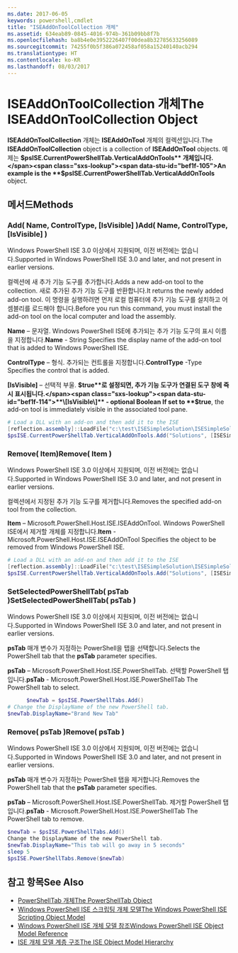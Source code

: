 ```yaml
---
ms.date: 2017-06-05
keywords: powershell,cmdlet
title: "ISEAddOnToolCollection 개체"
ms.assetid: 634eab89-0845-4016-974b-361b09bb8f7b
ms.openlocfilehash: ba8b4e0e3952226407f00dea8b32785633256089
ms.sourcegitcommit: 74255f0b5f386a072458af058a15240140acb294
ms.translationtype: HT
ms.contentlocale: ko-KR
ms.lasthandoff: 08/03/2017
---
```

# <a name="the-iseaddontoolcollection-object"></a><span data-ttu-id="bef1f-103">ISEAddOnToolCollection 개체</span><span class="sxs-lookup"><span data-stu-id="bef1f-103">The ISEAddOnToolCollection Object</span></span>
  <span data-ttu-id="bef1f-104">**ISEAddOnToolCollection** 개체는 **ISEAddOnTool** 개체의 컬렉션입니다.</span><span class="sxs-lookup"><span data-stu-id="bef1f-104">The **ISEAddOnToolCollection** object is a collection of **ISEAddOnTool** objects.</span></span> <span data-ttu-id="bef1f-105">예제는 **$psISE.CurrentPowerShellTab.VerticalAddOnTools** 개체입니다.</span><span class="sxs-lookup"><span data-stu-id="bef1f-105">An example is the **$psISE.CurrentPowerShellTab.VerticalAddOnTools** object.</span></span>

## <a name="methods"></a><span data-ttu-id="bef1f-106">메서드</span><span class="sxs-lookup"><span data-stu-id="bef1f-106">Methods</span></span>

### <a name="add-name-controltype-isvisible-"></a><span data-ttu-id="bef1f-107">Add\( Name, ControlType, \[IsVisible\] \)</span><span class="sxs-lookup"><span data-stu-id="bef1f-107">Add\( Name, ControlType, \[IsVisible\] \)</span></span>
  <span data-ttu-id="bef1f-108">Windows PowerShell ISE 3.0 이상에서 지원되며, 이전 버전에는 없습니다.</span><span class="sxs-lookup"><span data-stu-id="bef1f-108">Supported in Windows PowerShell ISE 3.0 and later, and not present in earlier versions.</span></span> 

 <span data-ttu-id="bef1f-109">컬렉션에 새 추가 기능 도구를 추가합니다.</span><span class="sxs-lookup"><span data-stu-id="bef1f-109">Adds a new add-on tool to the collection.</span></span> <span data-ttu-id="bef1f-110">새로 추가된 추가 기능 도구를 반환합니다.</span><span class="sxs-lookup"><span data-stu-id="bef1f-110">It returns the newly added add-on tool.</span></span> <span data-ttu-id="bef1f-111">이 명령을 실행하려면 먼저 로컬 컴퓨터에 추가 기능 도구를 설치하고 어셈블리를 로드해야 합니다.</span><span class="sxs-lookup"><span data-stu-id="bef1f-111">Before you run this command, you must install the add-on tool on the local computer and load the assembly.</span></span>

 <span data-ttu-id="bef1f-112">**Name** – 문자열. Windows PowerShell ISE에 추가되는 추가 기능 도구의 표시 이름을 지정합니다.</span><span class="sxs-lookup"><span data-stu-id="bef1f-112">**Name** - String Specifies the display name of the add-on tool that is added to Windows PowerShell ISE.</span></span>

 <span data-ttu-id="bef1f-113">**ControlType** – 형식. 추가되는 컨트롤을 지정합니다.</span><span class="sxs-lookup"><span data-stu-id="bef1f-113">**ControlType** -Type Specifies the control that is added.</span></span>

 <span data-ttu-id="bef1f-114">**\[IsVisible\]** – 선택적 부울. **$true**로 설정되면, 추가 기능 도구가 연결된 도구 창에 즉시 표시됩니다.</span><span class="sxs-lookup"><span data-stu-id="bef1f-114">**\[IsVisible\]** - optional Boolean If set to **$true**, the add-on tool is immediately visible in the associated tool pane.</span></span>

```powershell
# Load a DLL with an add-on and then add it to the ISE
[reflection.assembly]::LoadFile("c:\test\ISESimpleSolution\ISESimpleSolution.dll")
$psISE.CurrentPowerShellTab.VerticalAddOnTools.Add("Solutions", [ISESimpleSolution.Solution], $true)
```

### <a name="remove-item-"></a><span data-ttu-id="bef1f-115">Remove\( Item\)</span><span class="sxs-lookup"><span data-stu-id="bef1f-115">Remove\( Item \)</span></span>
  <span data-ttu-id="bef1f-116">Windows PowerShell ISE 3.0 이상에서 지원되며, 이전 버전에는 없습니다.</span><span class="sxs-lookup"><span data-stu-id="bef1f-116">Supported in Windows PowerShell ISE 3.0 and later, and not present in earlier versions.</span></span> 

 <span data-ttu-id="bef1f-117">컬렉션에서 지정된 추가 기능 도구를 제거합니다.</span><span class="sxs-lookup"><span data-stu-id="bef1f-117">Removes the specified add-on tool from the collection.</span></span>

 <span data-ttu-id="bef1f-118">**Item** – Microsoft.PowerShell.Host.ISE.ISEAddOnTool. Windows PowerShell ISE에서 제거할 개체를 지정합니다.</span><span class="sxs-lookup"><span data-stu-id="bef1f-118">**Item** - Microsoft.PowerShell.Host.ISE.ISEAddOnTool Specifies the object to be removed from Windows PowerShell ISE.</span></span>

```powershell
# Load a DLL with an add-on and then add it to the ISE
[reflection.assembly]::LoadFile("c:\test\ISESimpleSolution\ISESimpleSolution.dll")
$psISE.CurrentPowerShellTab.VerticalAddOnTools.Add("Solutions", [ISESimpleSolution.Solution], $true)
```

### <a name="setselectedpowershelltab-pstab-"></a><span data-ttu-id="bef1f-119">SetSelectedPowerShellTab\( psTab \)</span><span class="sxs-lookup"><span data-stu-id="bef1f-119">SetSelectedPowerShellTab\( psTab \)</span></span>
  <span data-ttu-id="bef1f-120">Windows PowerShell ISE 3.0 이상에서 지원되며, 이전 버전에는 없습니다.</span><span class="sxs-lookup"><span data-stu-id="bef1f-120">Supported in Windows PowerShell ISE 3.0 and later, and not present in earlier versions.</span></span> 

 <span data-ttu-id="bef1f-121">**psTab** 매개 변수가 지정하는 PowerShell을 탭을 선택합니다.</span><span class="sxs-lookup"><span data-stu-id="bef1f-121">Selects the PowerShell tab that the **psTab** parameter specifies.</span></span>

 <span data-ttu-id="bef1f-122">**psTab** – Microsoft.PowerShell.Host.ISE.PowerShellTab. 선택할 PowerShell 탭입니다.</span><span class="sxs-lookup"><span data-stu-id="bef1f-122">**psTab** - Microsoft.PowerShell.Host.ISE.PowerShellTab The PowerShell tab to select.</span></span>

```powershell
      $newTab = $psISE.PowerShellTabs.Add()
# Change the DisplayName of the new PowerShell tab. 
$newTab.DisplayName="Brand New Tab"
```

### <a name="remove-pstab-"></a><span data-ttu-id="bef1f-123">Remove\( psTab \)</span><span class="sxs-lookup"><span data-stu-id="bef1f-123">Remove\( psTab \)</span></span>
  <span data-ttu-id="bef1f-124">Windows PowerShell ISE 3.0 이상에서 지원되며, 이전 버전에는 없습니다.</span><span class="sxs-lookup"><span data-stu-id="bef1f-124">Supported in Windows PowerShell ISE 3.0 and later, and not present in earlier versions.</span></span> 

 <span data-ttu-id="bef1f-125">**psTab** 매개 변수가 지정하는 PowerShell 탭을 제거합니다.</span><span class="sxs-lookup"><span data-stu-id="bef1f-125">Removes the PowerShell tab that the **psTab** parameter specifies.</span></span>

 <span data-ttu-id="bef1f-126">**psTab** – Microsoft.PowerShell.Host.ISE.PowerShellTab. 제거할 PowerShell 탭입니다.</span><span class="sxs-lookup"><span data-stu-id="bef1f-126">**psTab** - Microsoft.PowerShell.Host.ISE.PowerShellTab The PowerShell tab to remove.</span></span>

```powershell
$newTab = $psISE.PowerShellTabs.Add()
Change the DisplayName of the new PowerShell tab. 
$newTab.DisplayName="This tab will go away in 5 seconds" 
sleep 5 
$psISE.PowerShellTabs.Remove($newTab)
```

## <a name="see-also"></a><span data-ttu-id="bef1f-127">참고 항목</span><span class="sxs-lookup"><span data-stu-id="bef1f-127">See Also</span></span>
- [<span data-ttu-id="bef1f-128">PowerShellTab 개체</span><span class="sxs-lookup"><span data-stu-id="bef1f-128">The PowerShellTab Object</span></span>](The-PowerShellTab-Object.md) 
- [<span data-ttu-id="bef1f-129">Windows PowerShell ISE 스크립팅 개체 모델</span><span class="sxs-lookup"><span data-stu-id="bef1f-129">The Windows PowerShell ISE Scripting Object Model</span></span>](The-Windows-PowerShell-ISE-Scripting-Object-Model.md) 
- [<span data-ttu-id="bef1f-130">Windows PowerShell ISE 개체 모델 참조</span><span class="sxs-lookup"><span data-stu-id="bef1f-130">Windows PowerShell ISE Object Model Reference</span></span>](Windows-PowerShell-ISE-Object-Model-Reference.md) 
- [<span data-ttu-id="bef1f-131">ISE 개체 모델 계층 구조</span><span class="sxs-lookup"><span data-stu-id="bef1f-131">The ISE Object Model Hierarchy</span></span>](The-ISE-Object-Model-Hierarchy.md)

  

